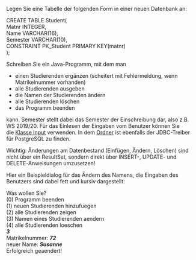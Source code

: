 Legen Sie eine Tabelle der folgenden Form in einer neuen Datenbank an:

CREATE TABLE Student(  
  Matnr INTEGER,  
  Name VARCHAR(16),  
  Semester VARCHAR(10),  
  CONSTRAINT PK_Student PRIMARY KEY(matnr)  
);

Schreiben Sie ein Java-Programm, mit dem man

- einen Studierenden ergänzen (scheitert mit Fehlermeldung, wenn Matrikelnummer vorhanden)
- alle Studierenden ausgeben
- die Namen der Studierenden ändern
- alle Studierenden löschen
- das Programm beenden

kann. Semester stellt dabei das Semester der Einschreibung dar, also z.B. WS 2019/20. Für das Einlesen der Eingaben vom Benutzer können Sie die [Klasse Input](https://sync.academiccloud.de/index.php/s/mgtokLAhGFvsT54?path=%2Fjdbc) verwenden. In dem [Ordner](https://sync.academiccloud.de/index.php/s/mgtokLAhGFvsT54?path=%2Fjdbc) ist ebenfalls der JDBC-Treiber für PostgreSQL zu finden.

Wichtig: Änderungen am Datenbestand (Einfügen, Ändern, Löschen) sind nicht über ein ResultSet, sondern direkt über INSERT-, UPDATE- und DELETE-Anweisungen umzusetzen!  

Hier ein Beispieldialog für das Ändern des Namens, die Eingaben des Benutzers sind dabei fett und kursiv dargestellt:

Was wollen Sie?  
(0) Programm beenden  
(1) neuen Studierenden hinzufuegen  
(2) alle Studierenden zeigen  
(3) Namen eines Studierenden aendern  
(4) alle Studierenden loeschen  
_**3**_  
Matrikelnummer: _**72**_  
neuer Name: _**Susanne**_  
Erfolgreich geaendert!